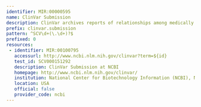 ```yaml
---
identifier: MIR:00000595
name: ClinVar Submission
description: ClinVar archives reports of relationships among medically important variants and phenotypes. It records human variation, interpretations of the relationship specific variations to human health, and supporting evidence for each interpretation. Each ClinVar record (RCV identifier) represents an aggregated view of interpretations of the same variation and condition from one or more submitters. Submissions for individual variation/phenotype combinations (SCV identifier) are also collected and made available separately. This collection references submissions, and is based on SCV accession.
prefix: clinvar.submission
pattern: ^SCV\d+(\.\d+)?$
prefixed: 0
resources:
 - identifier: MIR:00100795
   accessurl: http://www.ncbi.nlm.nih.gov/clinvar?term=${id}
   test_id: SCV000151292
   description: ClinVar Submission at NCBI
   homepage: http://www.ncbi.nlm.nih.gov/clinvar/
   institution: National Center for Biotechnology Information (NCBI), NIH, Maryland
   location: USA
   official: false
   provider_code: ncbi
---
```

